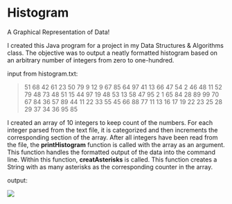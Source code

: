 # Histogram
A Graphical Representation of Data!

I created this Java program for a project in my Data Structures & Algorithms class. The objective was to output a neatly formatted histogram based on an arbitrary number of integers from zero to one-hundred.


input from histogram.txt:
    

> 51 68 42 61 23 50 79 9 12 9 67 85 64 97 41 13 66 47 54 2 46 48 11 52 79 48 73 48 51 15 44 97 19 48 53 13 58 47 95 2 1 65 84 28 89 99 70 67 84 36 57 89 44 11 22 33 55 45 66 88 77 11 13 16 17 19 22 23 25 28 29 37 34 36 95 85



I created an array of 10 integers to keep count of the numbers. For each integer parsed from the text file, it is categorized and then increments the corresponding section of the array. After all integers have been read from the file, the **printHistogram** function is called with the array as an argument. This function handles the formatted output of the data into the command line. Within this function, **creatAsterisks** is called. This function creates a String with as many asterisks as the corresponding counter in the array.


output:

![](http://i.imgur.com/26hkzSg.png)